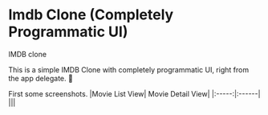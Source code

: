 # Imdb Clone (Completely Programmatic UI)
IMDB clone

This is a simple IMDB Clone with completely programmatic UI, right from the app delegate. 🚀

First some screenshots.
|Movie List View| Movie Detail View|
|:-----:|:------|
|||
